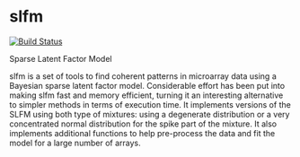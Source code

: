 slfm
===
[![Build Status](https://travis-ci.org/jdanielnd/slfm.png)](https://travis-ci.org/jdanielnd/slfm)

Sparse Latent Factor Model

slfm is a set of tools to find coherent patterns in microarray data using a Bayesian sparse latent factor model. Considerable effort has been put into making slfm fast and memory efficient, turning it an interesting alternative to simpler methods in terms of execution time. It implements versions of the SLFM using both type of mixtures: using a degenerate distribution or a very concentrated normal distribution for the spike part of the mixture. It also implements additional functions to help pre-process the data and fit the model for a large number of arrays.